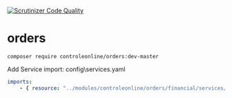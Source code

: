 [![Scrutinizer Code Quality](https://scrutinizer-ci.com/g/controleonline/api-platform-orders/badges/quality-score.png?b=master)](https://scrutinizer-ci.com/g/controleonline/api-platform-orders/?branch=master)

# orders


`composer require controleonline/orders:dev-master`


Add Service import:
config\services.yaml

```yaml
imports:
    - { resource: "../modules/controleonline/orders/financial/services/orders.yaml" }    
```
